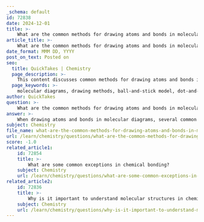 ```yaml
---
_schema: default
id: 72838
date: 2024-12-01
title: >-
    What are the common methods for drawing atoms and bonds in molecular diagrams?
article_title: >-
    What are the common methods for drawing atoms and bonds in molecular diagrams?
date_format: MMM DD, YYYY
post_on_text: Posted on
seo:
  title: QuickTakes | Chemistry
  page_description: >-
    This content discusses common methods for drawing atoms and bonds in molecular diagrams, including ball-and-stick models, dot-and-cross diagrams, space-filling models, displayed formulas, Lewis structures, dash-wedge structures, bond-line structures, and skeletal formulas. Each method provides varying levels of detail and serves different purposes in visualizing molecular structures.
  page_keywords: >-
    molecular diagrams, drawing methods, ball-and-stick model, dot-and-cross diagram, space-filling model, displayed formula, Lewis structures, dash-wedge structures, bond-line structures, skeletal formulas, condensed formulas
author: QuickTakes
question: >-
    What are the common methods for drawing atoms and bonds in molecular diagrams?
answer: >-
    When drawing atoms and bonds in molecular diagrams, several common methods are employed, each serving different purposes and providing varying levels of detail. Here are the primary methods:\n\n1. **Ball-and-Stick Model**: This model represents atoms as spheres (balls) and chemical bonds as sticks connecting them. It provides a clear visual representation of the molecular structure and the spatial arrangement of atoms.\n\n2. **Dot-and-Cross Diagram**: This method illustrates how chemical bonds are formed between atoms by using dots to represent the valence electrons of one atom and crosses for those of another. It effectively shows the sharing of electrons in covalent bonds.\n\n3. **Space-Filling Model**: In this 3D model, atoms are represented by spheres that are scaled to their van der Waals radii, providing a more realistic depiction of the molecular volume and how atoms occupy space.\n\n4. **Displayed Formula**: This 2D representation shows all atoms and bonds in a covalent substance, using lines to indicate bonds. It is useful for visualizing the connectivity of atoms within a molecule.\n\n5. **Lewis Structures**: These diagrams depict the arrangement of electrons around atoms, showing both bonding pairs and lone pairs. Lines are used to represent bonds, while dots indicate non-bonding electrons. Lewis structures are essential for understanding the electron configuration and bonding in molecules.\n\n6. **Dash-Wedge Structures**: In these diagrams, solid wedges represent bonds that come out of the plane of the paper (toward the viewer), while dashed lines indicate bonds that go behind the plane. This method is particularly useful for illustrating the three-dimensional arrangement of atoms in a molecule.\n\n7. **Bond-Line Structures**: This streamlined representation uses lines to depict carbon chains and functional groups, omitting hydrogen atoms for simplicity. It conveys the same information as Lewis structures but in a more concise format.\n\n8. **Skeletal and Condensed Formulas**: Skeletal formulas show carbon atoms as vertices of lines, while condensed formulas use element symbols and parentheses to indicate branching. These formats simplify the representation of organic molecules.\n\nEach of these methods has its advantages and is chosen based on the specific requirements of the chemical structure being represented, such as clarity, detail, and the need to convey three-dimensional geometry.
subject: Chemistry
file_name: what-are-the-common-methods-for-drawing-atoms-and-bonds-in-molecular-diagrams.md
url: /learn/chemistry/questions/what-are-the-common-methods-for-drawing-atoms-and-bonds-in-molecular-diagrams
score: -1.0
related_article1:
    id: 72854
    title: >-
        What are some common exceptions in chemical bonding?
    subject: Chemistry
    url: /learn/chemistry/questions/what-are-some-common-exceptions-in-chemical-bonding
related_article2:
    id: 72836
    title: >-
        Why is it important to understand molecular structures in chemistry and physics?
    subject: Chemistry
    url: /learn/chemistry/questions/why-is-it-important-to-understand-molecular-structures-in-chemistry-and-physics
---
```


&nbsp;